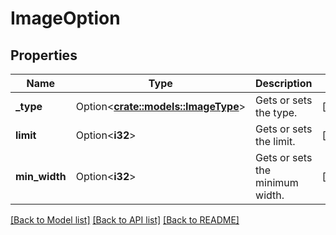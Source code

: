 # ImageOption

## Properties

Name | Type | Description | Notes
------------ | ------------- | ------------- | -------------
**_type** | Option<[**crate::models::ImageType**](ImageType.md)> | Gets or sets the type. | [optional]
**limit** | Option<**i32**> | Gets or sets the limit. | [optional]
**min_width** | Option<**i32**> | Gets or sets the minimum width. | [optional]

[[Back to Model list]](../README.md#documentation-for-models) [[Back to API list]](../README.md#documentation-for-api-endpoints) [[Back to README]](../README.md)



